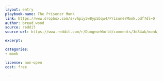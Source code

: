 ```yaml
---
layout: entry
playbook-name: The Prisoner Monk
link: https://www.dropbox.com/s/vhpiy5w8yp5bqw4/PrisonerMonk.pdf?dl=0
author: bread_wood
source: reddit
source-url: https://www.reddit.com/r/DungeonWorld/comments/3d34ab/monk_class/?st=jce1a3kr&sh=226e379d

excerpt:

categories:
- monk

license: non-open
cost: free

---
```

